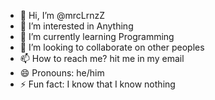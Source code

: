 - 👋 Hi, I’m @mrcLrnzZ
- 👀 I’m interested in Anything
- 🌱 I’m currently learning Programming 
- 💞️ I’m looking to collaborate on other peoples
- 📫 How to reach me? hit me in my email
- 😄 Pronouns: he/him
- ⚡ Fun fact: I know that I know nothing

<!---
mrcLrnzZ/mrcLrnzZ is a ✨ special ✨ repository because its `README.md` (this file) appears on your GitHub profile.
You can click the Preview link to take a look at your changes.
--->
